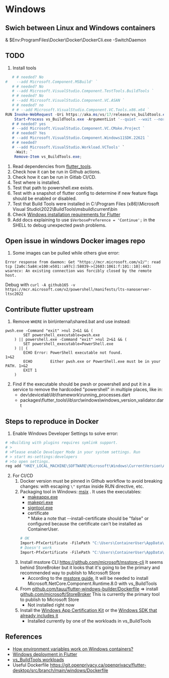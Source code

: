 <!--- This markdown file was auto-generated from "windows.mdx" -->

# Windows

## Swich between Linux and Windows containers

& $Env:ProgramFiles\\Docker\\Docker\\DockerCli.exe -SwitchDaemon

## TODO

1. Install tools

```powershell
   # # needed? No
#    --add Microsoft.Component.MSBuild' `
   # # needed? No
   # --add Microsoft.VisualStudio.Component.TestTools.BuildTools `
   # # needed? No
   # --add Microsoft.VisualStudio.Component.VC.ASAN `
   # # needed? no
   # # --add Microsoft.VisualStudio.Component.VC.Tools.x86.x64 `
RUN Invoke-WebRequest -Uri https://aka.ms/vs/17/release/vs_buildtools.exe -OutFile vs_BuildTools.exe; `
    Start-Process vs_BuildTools.exe -ArgumentList '--quiet --wait --norestart --nocache `
   # # needed? yes
   # --add Microsoft.VisualStudio.Component.VC.CMake.Project `
   # # needed? Yes
   # --add Microsoft.VisualStudio.Component.Windows11SDK.22621 `
   # # needed?
   # --add Microsoft.VisualStudio.Workload.VCTools' `
    -Wait; `
    Remove-Item vs_BuildTools.exe;

```

1. Read dependencies from [flutter\_tools](https://github.com/flutter/flutter/blob/master/packages/flutter%5Ftools/lib/src/windows/visual%5Fstudio.dart).
2. Check how it can be run in Github actions.
3. Check how it can be run in Gitlab CI/CD.
4. Test where is installed.
5. Test that path to powershell.exe exists.
6. Test with a snapshot of flutter config to determine if new feature flags should be enabled or disabled.
7. Test that Build Tools were installed in C:\\Program Files (x86)\\Microsoft Visual Studio\\2022\\BuildTools\\msbuild\\current\\bin
8. Check [Windows installation requirements for Flutter](https://docs.flutter.dev/get-started/install/windows/desktop)
9. Add docs explaining to use `$VerbosePreference = 'Continue';` in the SHELL to debug unexpected pwsh problems.

## Open issue in windows Docker images repo

1. Some images can be pulled while others give error:  
```text  
Error response from daemon: Get "https://mcr.microsoft.com/v2/": read tcp [2a0c:5a84:e100:e501::a97c]:58039->[2603:1061:f:101::10]:443: wsarecv: An existing connection was forcibly closed by the remote host.  
```

Debug with `curl -A github165 -v https://mcr.microsoft.com/v2/powershell/manifests/lts-nanoserver-ltsc2022`

## Contribute flutter upstream

1. Remove `WHERE` in bin\\internal\\shared.bat and use instead:  
```batch  
pwsh.exe -Command "exit" >nul 2>&1 && (  
        SET powershell_executable=pwsh.exe  
    ) || powershell.exe -Command "exit" >nul 2>&1 && (  
        SET powershell_executable=PowerShell.exe  
    ) || (  
        ECHO Error: PowerShell executable not found.                        1>&2  
        ECHO        Either pwsh.exe or PowerShell.exe must be in your PATH. 1>&2  
        EXIT 1  
    )  
```
2. Find if the executable should be pwsh or powershell and put it in a service to remove the hardcoded "powershell" in multiple places, like in:  
   * dev\\devicelab\\lib\\framework\\running\_processes.dart  
   * packages\\flutter\_tools\\lib\\src\\windows\\windows\_version\_validator.dart

## Steps to reproduce in Docker

1. Enable Windows Developer Settings to solve error:  
```powershell  
# >Building with plugins requires symlink support.  
# >  
# >Please enable Developer Mode in your system settings. Run  
# > start ms-settings:developers  
# >to open settings.  
reg add "HKEY_LOCAL_MACHINE\SOFTWARE\Microsoft\Windows\CurrentVersion\AppModelUnlock" /t REG_DWORD /f /v "AllowDevelopmentWithoutDevLicense" /d "1"  
```
2. For CI/CD  
   1. Docker version must be pinned in Github workflow to avoid breaking changes: with escaping `\"` syntax inside RUN directive, etc.  
   2. Packaging tool in Windows: [msix](https://pub.dev/packages/msix) . It uses the executables:  
         * [makeappx.exe](https://learn.microsoft.com/en-us/windows/win32/appxpkg/make-appx-package--makeappx-exe-)  
         * [makepri.exe](https://learn.microsoft.com/en-us/windows/uwp/app-resources/makepri-exe-command-options)  
         * [signtool.exe](https://learn.microsoft.com/en-us/dotnet/framework/tools/signtool-exe)  
         * certificate  
                  * Make a note that --install-certificate should be "false" or configured because the certificate can't be installed as ContainerUser.  
         ```powershell  
         # OK  
         Import-PfxCertificate -FilePath "C:\Users\ContainerUser\AppData\Local\Pub\Cache\hosted\pub.dev\msix-3.16.8\lib\assets\test_certificate.pfx" -Password (ConvertTo-SecureString -AsPlainText -Force "1234") -CertStoreLocation Cert:\LocalMachine\Root  
         # Doesn't work  
         Import-PfxCertificate -FilePath "C:\Users\ContainerUser\AppData\Local\Pub\Cache\hosted\pub.dev\msix-3.16.8\lib\assets\test_certificate.pfx" -Password (ConvertTo-SecureString -AsPlainText -Force "1234")  
         ```  
   3. Install msstore CLI <https://github.com/microsoft/msstore-cli> It seems behind StoreBroker but it looks that it's going to be the primary and recommended way to publish to Microsoft Store  
         * According to the [msstore guide](https://learn.microsoft.com/en-us/windows/apps/publish/msstore-dev-cli/commands?pivots=msstoredevcli-installer-linux#installation), It will be needed to install Microsoft.NetCore.Component.Runtime.8.0 with vs\_BuildTools  
   4. From [github.com/tauu/flutter-windows-builder/Dockerfile](https://github.com/tauu/flutter-windows-builder/blob/main/Dockerfile) \=> install [github.com/microsoft/StoreBroker](https://github.com/microsoft/StoreBroker) This is currently the primary tool to publish to Microsoft Store  
         * Not installed right now  
   5. Install the [Windows App Certification Kit](https://learn.microsoft.com/en-us/windows/uwp/debug-test-perf/windows-app-certification-kit) or the [Windows SDK that already includes it](https://developer.microsoft.com/en-us/windows/downloads/windows-sdk/)  
         * Installed currently by one of the workloads in vs\_BuildTools

## References

* [How environment variables work on Windows containers?](https://blog.sixeyed.com/windows-weekly-dockerfile-14-environment-variables/)
* [Windows deployment in Flutter](https://docs.flutter.dev/deployment/windows)
* [vs\_BuildTools workloads](https://learn.microsoft.com/en-us/visualstudio/install/workload-component-id-vs-build-tools?view=vs-2022&preserve-view=true)
* Useful Dockerfile <https://git.openprivacy.ca/openprivacy/flutter-desktop/src/branch/main/windows/Dockerfile>